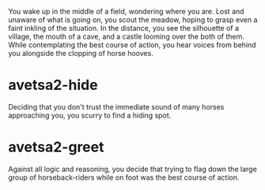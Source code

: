You wake up in the middle of a field, wondering where you are. Lost and unaware of what is going on, you scout the meadow, hoping to grasp even a faint inkling of the situation. In the distance, you see the silhouette of a village, the mouth of a cave, and a castle looming over the both of them. While contemplating the best course of action, you hear voices from behind you alongside the clopping of horse hooves.

# avetsa2-hide
Deciding that you don't trust the immediate sound of many horses approaching you, you scurry to find a hiding spot.

# avetsa2-greet
Against all logic and reasoning, you decide that trying to flag down the large group of horseback-riders while on foot was the best course of action.
